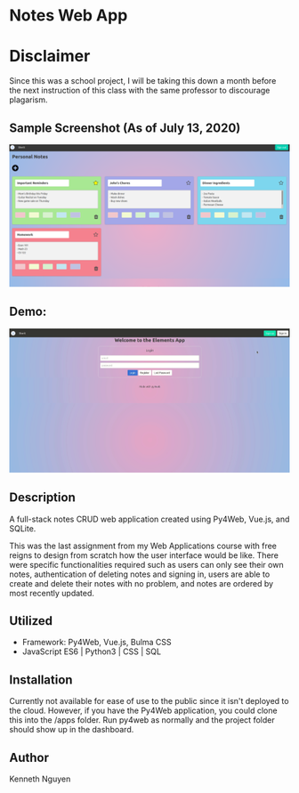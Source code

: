 # Notes Web App

# Disclaimer
Since this was a school project, I will be taking this down a month before the next instruction of this class with the same professor to discourage plagarism. 

## Sample Screenshot (As of July 13, 2020)

![ExampleNotes](/media/exampleNotes.png)

## Demo:

![DemoGif](/media/notesDemo.gif)

## Description

A full-stack notes CRUD web application created using Py4Web, Vue.js, and SQLite. 

This was the last assignment from my Web Applications course with free reigns to design from scratch how the user interface would be like. There were specific functionalities required such as users can only see their own notes, authentication of deleting notes and signing in, users are able to create and delete their notes with no problem, and notes are ordered by most recently updated.

## Utilized
* Framework: Py4Web, Vue.js, Bulma CSS
* JavaScript ES6 | Python3 | CSS | SQL

## Installation

Currently not available for ease of use to the public since it isn't deployed to the cloud. However, if you have the Py4Web application, you could clone this into the /apps folder. Run py4web as normally and the project folder should show up in the dashboard.

## Author

Kenneth Nguyen

